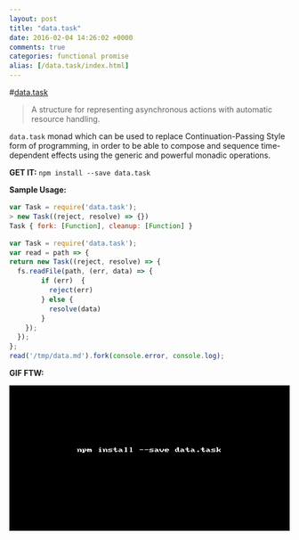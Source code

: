 ```yaml
---
layout: post
title: "data.task"
date: 2016-02-04 14:26:02 +0000
comments: true
categories: functional promise 
alias: [/data.task/index.html]
---
```


#[data.task](https://www.npmjs.com/package/data.task)
> A structure for representing asynchronous actions with automatic resource handling.

`data.task` monad which can be used to replace Continuation-Passing Style form of programming, 
in order to be able to compose and sequence time-dependent effects using the generic and powerful monadic operations.

__GET IT:__ `npm install --save data.task`

__Sample Usage:__

```js
var Task = require('data.task');
> new Task((reject, resolve) => {})
Task { fork: [Function], cleanup: [Function] }
```

```js
var Task = require('data.task');
var read = path => {
return new Task((reject, resolve) => {
  fs.readFile(path, (err, data) => {
        if (err)  {
          reject(err)
        } else {
          resolve(data) 
        }
    });
  });
};
read('/tmp/data.md').fork(console.error, console.log);
```

__GIF FTW:__

![data.task](/images/data.task/data.task.gif)
